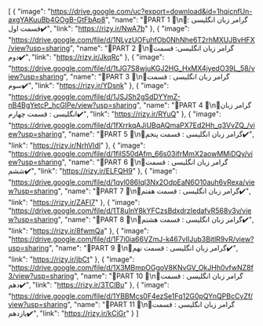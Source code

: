 [
  {
    "image": "https://drive.google.com/uc?export=download&id=1hqicnfUn-axgYAKuuBb4GOgB-GtFbAp8",
    "name": "📌PART 1 💯\n💠گرامر زبان انگلیسی : قسمت اول✔️",
    "link": "https://rizy.ir/NwA7b"
  },
  {
    "image": "https://drive.google.com/file/d/1NLyzUOFuhfOb0NhNhe6T2rhMXUJBvHFX/view?usp=sharing",
    "name": "📌PART 2 💯\n💠گرامر زبان انگلیسی: قسمت دوم✔️",
    "link": "https://rizy.ir/JkqRc"
  },
  {
    "image": "https://drive.google.com/file/d/1tJG7S8wjuKGJ2HG_HxMX4jyedO39L_58/view?usp=sharing",
    "name": "📌PART 3 💯\n💠گرامر زبان انگلیسی : قسمت سوم✔️",
    "link": "https://rizy.ir/YDsnk"
  },
  {
    "image": "https://drive.google.com/file/d/1JSJSh2gSdDYYmZ-nB4BgYetcP_hcGlPe/view?usp=sharing",
    "name": "📌PART 4 💯\n💠گرامر زبان انگلیسی : قسمت چهارم✔️",
    "link": "https://rizy.ir/RYuQ"
  },
  {
    "image": "https://drive.google.com/file/d/1fXrrkqAJiUBqAQmaPX7Ed2Hh_q3VvZQ_/view?usp=sharing",
    "name": "📌PART 5 💯\n💠گرامر زبان انگلیسی : قسمت پنجم✔️",
    "link": "https://rizy.ir/NrhVIdl"
  },
  {
    "image": "https://drive.google.com/file/d/1filS50dAfm_66s03ifrMmX2aowMMiDQy/view?usp=sharing",
    "name": "📌PART 6 💯\n💠گرامر زبان انگلیسی : قسمت ششم✔️",
    "link": "https://rizy.ir/ELFQH9"
  },
  {
    "image": "https://drive.google.com/file/d/1qyl086Iql3Nx2OdpEaN6O10auh6vRexa/view?usp=sharing",
    "name": "📌PART 7 💯\n💠گرامر زبان انگلیسی : قسمت هفتم✔️",
    "link": "https://rizy.ir/ZAFl7"
  },
  {
    "image": "https://drive.google.com/file/d/1T8uInY8kYFCzsBdxdrzIedafvR568v3v/view?usp=sharing",
    "name": "📌PART 8 💯\n💠گرامر زبان انگلیسی : قسمت هشتم✔️",
    "link": "https://rizy.ir/8fwmQa"
  },
  {
    "image": "https://drive.google.com/file/d/1F7i0ia66VZmJ-k467vIIJub3BitlR9vR/view?usp=sharing",
    "name": "📌PART 9 💯\n💠گرامر زبان انگلیسی : قسمت نهم✔️",
    "link": "https://rizy.ir/jbCt"
  },
  {
    "image": "https://drive.google.com/file/d/1X3MBmpOGgoV8KNvGV_OkJHh0vfwNZ8f3/view?usp=sharing",
    "name": "📌PART 10 💯\n💠گرامر زبان انگلیسی : قسمت دهم✔️",
    "link": "https://rizy.ir/3TClBu"
  },
  {
    "image": "https://drive.google.com/file/d/1YBBMcs0F4ezSe1Fq12G0pQYnQPBcCvZf/view?usp=sharing",
    "name": "📌PART 11 💯\n💠گرامر زبان انگلیسی : قسمت یازدهم✔️",
    "link": "https://rizy.ir/kCiGr"
  }
]
